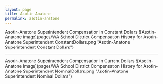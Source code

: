 ```yaml
---
layout: page
title: Asotin-Anatone
permalink: asotin-anatone
---
```



Asotin-Anatone Superintendent Compensation in Constant Dollars
![Asotin-Anatone Image](pages/WA School District Compensation History for Asotin-Anatone Superintendent ConstantDollars.png "Asotin-Anatone Superintendent Constant Dollars")
___

Asotin-Anatone Superintendent Compensation in Current Dollars
![Asotin-Anatone Image](pages/WA School District Compensation History for Asotin-Anatone Superintendent NominalDollars.png "Asotin-Anatone Superintendent Nominal Dollars")